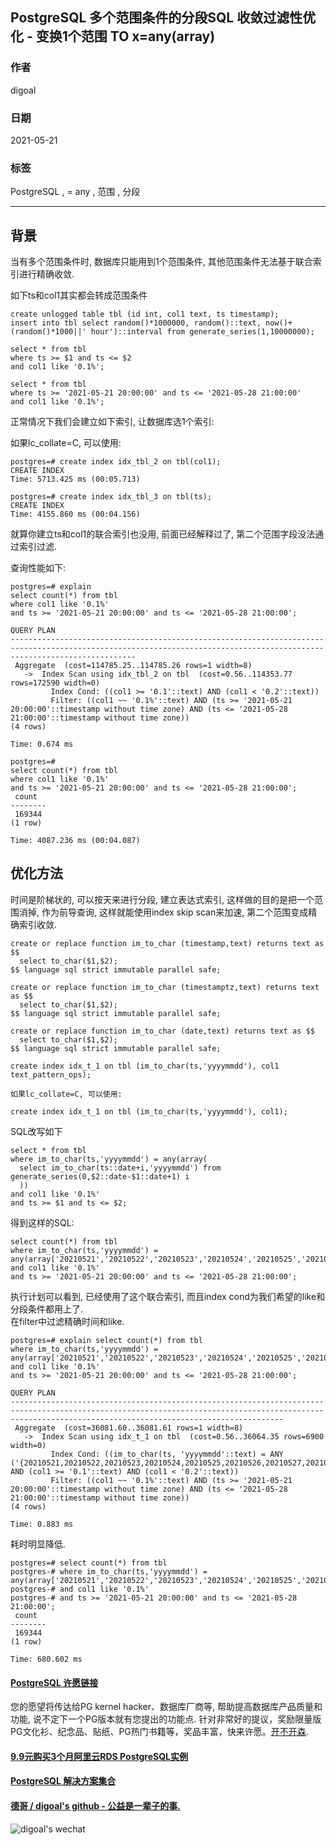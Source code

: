 ## PostgreSQL 多个范围条件的分段SQL 收敛过滤性优化 - 变换1个范围 TO x=any(array)   
  
### 作者  
digoal  
  
### 日期  
2021-05-21   
  
### 标签  
PostgreSQL , = any , 范围 , 分段   
  
----  
  
## 背景  
当有多个范围条件时, 数据库只能用到1个范围条件, 其他范围条件无法基于联合索引进行精确收敛.    
  
如下ts和col1其实都会转成范围条件  
  
```  
create unlogged table tbl (id int, col1 text, ts timestamp);  
insert into tbl select random()*1000000, random()::text, now()+(random()*1000||' hour')::interval from generate_series(1,10000000);  
  
select * from tbl   
where ts >= $1 and ts <= $2   
and col1 like '0.1%';   
  
select * from tbl   
where ts >= '2021-05-21 20:00:00' and ts <= '2021-05-28 21:00:00'  
and col1 like '0.1%';   
```  
  
正常情况下我们会建立如下索引, 让数据库选1个索引:  
  
如果lc_collate=C, 可以使用:   
  
```  
postgres=# create index idx_tbl_2 on tbl(col1);  
CREATE INDEX  
Time: 5713.425 ms (00:05.713)  
  
postgres=# create index idx_tbl_3 on tbl(ts);  
CREATE INDEX  
Time: 4155.860 ms (00:04.156)  
```  
  
就算你建立ts和col1的联合索引也没用, 前面已经解释过了, 第二个范围字段没法通过索引过滤.  
  
查询性能如下:  
  
```  
postgres=# explain                                                                                                                                                                                        select count(*) from tbl                                                                                                                                                                                  where col1 like '0.1%'                                                                                                                                                                                    and ts >= '2021-05-21 20:00:00' and ts <= '2021-05-28 21:00:00';  
                                                                               QUERY PLAN                                                                                 
------------------------------------------------------------------------------------------------------------------------------------------------------------------------  
 Aggregate  (cost=114785.25..114785.26 rows=1 width=8)  
   ->  Index Scan using idx_tbl_2 on tbl  (cost=0.56..114353.77 rows=172590 width=0)  
         Index Cond: ((col1 >= '0.1'::text) AND (col1 < '0.2'::text))  
         Filter: ((col1 ~~ '0.1%'::text) AND (ts >= '2021-05-21 20:00:00'::timestamp without time zone) AND (ts <= '2021-05-28 21:00:00'::timestamp without time zone))  
(4 rows)  
  
Time: 0.674 ms  
```  
  
```  
postgres=#                                                                                                                                                                                                select count(*) from tbl                                                                                                                                                                                  where col1 like '0.1%'                                                                                                                                                                                    and ts >= '2021-05-21 20:00:00' and ts <= '2021-05-28 21:00:00';  
 count    
--------  
 169344  
(1 row)  
  
Time: 4087.236 ms (00:04.087)  
```  
  
## 优化方法  
  
时间是阶梯状的, 可以按天来进行分段, 建立表达式索引, 这样做的目的是把一个范围消掉, 作为前导查询, 这样就能使用index skip scan来加速, 第二个范围变成精确索引收敛.    
  
  
```  
create or replace function im_to_char (timestamp,text) returns text as $$  
  select to_char($1,$2);  
$$ language sql strict immutable parallel safe;  
  
create or replace function im_to_char (timestamptz,text) returns text as $$  
  select to_char($1,$2);  
$$ language sql strict immutable parallel safe;  
  
create or replace function im_to_char (date,text) returns text as $$  
  select to_char($1,$2);  
$$ language sql strict immutable parallel safe;  
```  
  
```  
create index idx_t_1 on tbl (im_to_char(ts,'yyyymmdd'), col1 text_pattern_ops);   
  
如果lc_collate=C, 可以使用:   
  
create index idx_t_1 on tbl (im_to_char(ts,'yyyymmdd'), col1);   
```  
  
SQL改写如下  
  
```  
select * from tbl   
where im_to_char(ts,'yyyymmdd') = any(array(  
  select im_to_char(ts::date+i,'yyyymmdd') from generate_series(0,$2::date-$1::date+1) i  
  ))  
and col1 like '0.1%'  
and ts >= $1 and ts <= $2;  
```  
  
得到这样的SQL:  
  
```  
select count(*) from tbl   
where im_to_char(ts,'yyyymmdd') = any(array['20210521','20210522','20210523','20210524','20210525','20210526','20210527','20210528'])  
and col1 like '0.1%'  
and ts >= '2021-05-21 20:00:00' and ts <= '2021-05-28 21:00:00';  
```  
  
执行计划可以看到, 已经使用了这个联合索引, 而且index cond为我们希望的like和分段条件都用上了.  
在filter中过滤精确时间和like.   
  
```  
postgres=# explain select count(*) from tbl                                                                                                                                                               where im_to_char(ts,'yyyymmdd') = any(array['20210521','20210522','20210523','20210524','20210525','20210526','20210527','20210528'])                                                                     and col1 like '0.1%'                                                                                                                                                                                      and ts >= '2021-05-21 20:00:00' and ts <= '2021-05-28 21:00:00';  
                                                                                               QUERY PLAN                                                                                                  
---------------------------------------------------------------------------------------------------------------------------------------------------------------------------------------------------------  
 Aggregate  (cost=36081.60..36081.61 rows=1 width=8)  
   ->  Index Scan using idx_t_1 on tbl  (cost=0.56..36064.35 rows=6900 width=0)  
         Index Cond: ((im_to_char(ts, 'yyyymmdd'::text) = ANY ('{20210521,20210522,20210523,20210524,20210525,20210526,20210527,20210528}'::text[])) AND (col1 >= '0.1'::text) AND (col1 < '0.2'::text))  
         Filter: ((col1 ~~ '0.1%'::text) AND (ts >= '2021-05-21 20:00:00'::timestamp without time zone) AND (ts <= '2021-05-28 21:00:00'::timestamp without time zone))  
(4 rows)  
  
Time: 0.883 ms  
```  
  
耗时明显降低.  
  
```  
postgres=# select count(*) from tbl   
postgres-# where im_to_char(ts,'yyyymmdd') = any(array['20210521','20210522','20210523','20210524','20210525','20210526','20210527','20210528'])  
postgres-# and col1 like '0.1%'  
postgres-# and ts >= '2021-05-21 20:00:00' and ts <= '2021-05-28 21:00:00';  
 count    
--------  
 169344  
(1 row)  
  
Time: 680.602 ms  
```  
    
  
#### [PostgreSQL 许愿链接](https://github.com/digoal/blog/issues/76 "269ac3d1c492e938c0191101c7238216")
您的愿望将传达给PG kernel hacker、数据库厂商等, 帮助提高数据库产品质量和功能, 说不定下一个PG版本就有您提出的功能点. 针对非常好的提议，奖励限量版PG文化衫、纪念品、贴纸、PG热门书籍等，奖品丰富，快来许愿。[开不开森](https://github.com/digoal/blog/issues/76 "269ac3d1c492e938c0191101c7238216").  
  
  
#### [9.9元购买3个月阿里云RDS PostgreSQL实例](https://www.aliyun.com/database/postgresqlactivity "57258f76c37864c6e6d23383d05714ea")
  
  
#### [PostgreSQL 解决方案集合](https://yq.aliyun.com/topic/118 "40cff096e9ed7122c512b35d8561d9c8")
  
  
#### [德哥 / digoal's github - 公益是一辈子的事.](https://github.com/digoal/blog/blob/master/README.md "22709685feb7cab07d30f30387f0a9ae")
  
  
![digoal's wechat](../pic/digoal_weixin.jpg "f7ad92eeba24523fd47a6e1a0e691b59")
  
